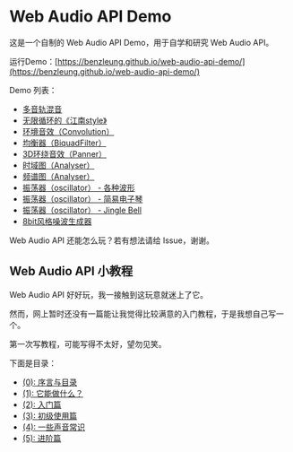 # Web Audio API Demo

这是一个自制的 Web Audio API Demo，用于自学和研究 Web Audio API。

运行Demo：[https://benzleung.github.io/web-audio-api-demo/](https://benzleung.github.io/web-audio-api-demo/)

Demo 列表：

- [多音轨混音](https://benzleung.github.io/web-audio-api-demo/mix.html)
- [无限循环的《江南style》](https://benzleung.github.io/web-audio-api-demo/gangnam.html)
- [环境音效（Convolution）](https://benzleung.github.io/web-audio-api-demo/convolution.html)
- [均衡器（BiquadFilter）](https://benzleung.github.io/web-audio-api-demo/eq.html)
- [3D环绕音效（Panner）](https://benzleung.github.io/web-audio-api-demo/panner.html)
- [时域图（Analyser）](https://benzleung.github.io/web-audio-api-demo/analyser2.html)
- [频谱图（Analyser）](https://benzleung.github.io/web-audio-api-demo/analyser.html)
- [振荡器（oscillator） - 各种波形](https://benzleung.github.io/web-audio-api-demo/oscillator2.html)
- [振荡器（oscillator） - 简易电子琴](https://benzleung.github.io/web-audio-api-demo/oscillator.html)
- [振荡器（oscillator） - Jingle Bell](https://benzleung.github.io/web-audio-api-demo/jinglebell.html)
- [8bit风格噪波生成器](https://benzleung.github.io/web-audio-api-demo/noise.html)

Web Audio API 还能怎么玩？若有想法请给 Issue，谢谢。

## Web Audio API 小教程

Web Audio API 好好玩，我一接触到这玩意就迷上了它。

然而，网上暂时还没有一篇能让我觉得比较满意的入门教程，于是我想自己写一个。

第一次写教程，可能写得不太好，望勿见笑。

下面是目录：

- [(0): 序言与目录](https://benzleung.github.io/2017/03/15/Web-Audio-API-Guide-Preface/)
- [(1): 它能做什么？](https://benzleung.github.io/2017/03/15/Web-Audio-API-Guide-What-can-it-do/)
- [(2): 入门篇](https://benzleung.github.io/2017/03/15/Web-Audio-API-Guide-Getting-Started/)
- [(3): 初级使用篇](https://benzleung.github.io/2017/03/15/Web-Audio-API-Guide-Primary-User/)
- [(4): 一些声音常识](https://benzleung.github.io/2017/03/15/Web-Audio-API-Guide-About-Sound/)
- [(5): 进阶篇](https://benzleung.github.io/2017/03/15/Web-Audio-API-Guide-Advanced-User/)
